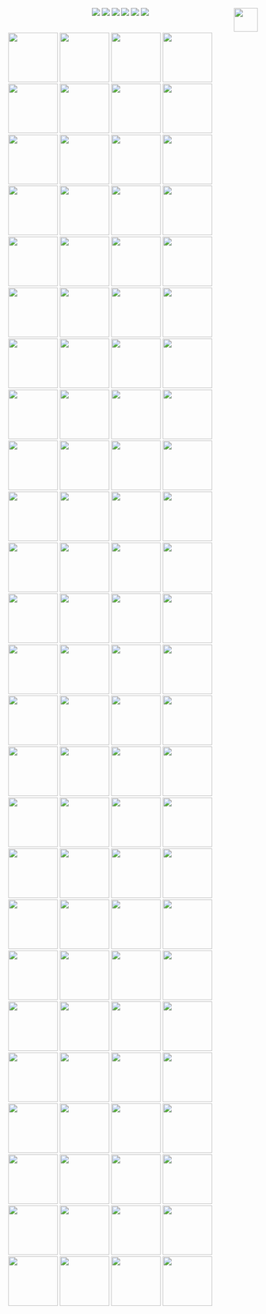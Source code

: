 
<p align="center">
    <a href="https://github.com/elegantcoin/Raspberry"><img src="https://img.shields.io/badge/status-updating-brightgreen.svg"></a>
    <a href="https://github.com/python/cpython"><img src="https://img.shields.io/badge/Python-3.7-FF1493.svg"></a>
    <a href="https://github.com/elegantcoin/Raspberry"><img src="https://img.shields.io/badge/platform-Windows%7CLinux%7CmacOS-660066.svg"></a>
    <a href="https://opensource.org/licenses/mit-license.php"><img src="https://badges.frapsoft.com/os/mit/mit.svg"></a>
    <a href="https://github.com/elegantcoin/Raspberry/stargazers"><img src="https://img.shields.io/github/stars/elegantcoin/Raspberry.svg?logo=github"></a>
    <a href="https://github.com/elegantcoin/Raspberry/network/members"><img src="https://img.shields.io/github/forks/elegantcoin/Raspberry.svg?color=blue&logo=github"></a>
    <a href="https://www.python.org/"><img src="https://upload.wikimedia.org/wikipedia/commons/c/c3/Python-logo-notext.svg" align="right" height="48" width="48" ></a>
</p>
<br />

<img src="https://github.com/elegantcoin/Raspberry/commit/e48bbb5a6b6d6936fd4b14f0794c2f9846f58783" width="100" alt=" "/>
<img src="https://github.com/elegantcoin/Raspberry/commit/e48bbb5a6b6d6936fd4b14f0794c2f9846f58783" width="100" alt=" "/>
<img src="https://github.com/elegantcoin/Raspberry/commit/e48bbb5a6b6d6936fd4b14f0794c2f9846f58783" width="100" alt=" "/>
<img src="https://github.com/elegantcoin/Raspberry/commit/e48bbb5a6b6d6936fd4b14f0794c2f9846f58783" width="100" alt=" "/>
<img src="https://github.com/elegantcoin/Raspberry/commit/e48bbb5a6b6d6936fd4b14f0794c2f9846f58783" width="100" alt=" "/>
<img src="https://github.com/elegantcoin/Raspberry/commit/e48bbb5a6b6d6936fd4b14f0794c2f9846f58783" width="100" alt=" "/>
<img src="https://github.com/elegantcoin/Raspberry/commit/e48bbb5a6b6d6936fd4b14f0794c2f9846f58783" width="100" alt=" "/>
<img src="https://github.com/elegantcoin/Raspberry/commit/e48bbb5a6b6d6936fd4b14f0794c2f9846f58783" width="100" alt=" "/>
<img src="https://github.com/elegantcoin/Raspberry/commit/e48bbb5a6b6d6936fd4b14f0794c2f9846f58783" width="100" alt=" "/>
<img src="https://github.com/elegantcoin/Raspberry/commit/e48bbb5a6b6d6936fd4b14f0794c2f9846f58783" width="100" alt=" "/>
<img src="https://github.com/elegantcoin/Raspberry/commit/e48bbb5a6b6d6936fd4b14f0794c2f9846f58783" width="100" alt=" "/>
<img src="https://github.com/elegantcoin/Raspberry/commit/e48bbb5a6b6d6936fd4b14f0794c2f9846f58783" width="100" alt=" "/>
<img src="https://github.com/elegantcoin/Raspberry/commit/e48bbb5a6b6d6936fd4b14f0794c2f9846f58783" width="100" alt=" "/>
<img src="https://github.com/elegantcoin/Raspberry/commit/e48bbb5a6b6d6936fd4b14f0794c2f9846f58783" width="100" alt=" "/>
<img src="https://github.com/elegantcoin/Raspberry/commit/e48bbb5a6b6d6936fd4b14f0794c2f9846f58783" width="100" alt=" "/>
<img src="https://github.com/elegantcoin/Raspberry/commit/e48bbb5a6b6d6936fd4b14f0794c2f9846f58783" width="100" alt=" "/>
<img src="https://github.com/elegantcoin/Raspberry/commit/e48bbb5a6b6d6936fd4b14f0794c2f9846f58783" width="100" alt=" "/>
<img src="https://github.com/elegantcoin/Raspberry/commit/e48bbb5a6b6d6936fd4b14f0794c2f9846f58783" width="100" alt=" "/>
<img src="https://github.com/elegantcoin/Raspberry/commit/e48bbb5a6b6d6936fd4b14f0794c2f9846f58783" width="100" alt=" "/>
<img src="https://github.com/elegantcoin/Raspberry/commit/e48bbb5a6b6d6936fd4b14f0794c2f9846f58783" width="100" alt=" "/>
<img src="https://github.com/elegantcoin/Raspberry/commit/e48bbb5a6b6d6936fd4b14f0794c2f9846f58783" width="100" alt=" "/>
<img src="https://github.com/elegantcoin/Raspberry/commit/e48bbb5a6b6d6936fd4b14f0794c2f9846f58783" width="100" alt=" "/>
<img src="https://github.com/elegantcoin/Raspberry/commit/e48bbb5a6b6d6936fd4b14f0794c2f9846f58783" width="100" alt=" "/>
<img src="https://github.com/elegantcoin/Raspberry/commit/e48bbb5a6b6d6936fd4b14f0794c2f9846f58783" width="100" alt=" "/>
<img src="https://github.com/elegantcoin/Raspberry/commit/e48bbb5a6b6d6936fd4b14f0794c2f9846f58783" width="100" alt=" "/>
<img src="https://github.com/elegantcoin/Raspberry/commit/e48bbb5a6b6d6936fd4b14f0794c2f9846f58783" width="100" alt=" "/>
<img src="https://github.com/elegantcoin/Raspberry/commit/e48bbb5a6b6d6936fd4b14f0794c2f9846f58783" width="100" alt=" "/>
<img src="https://github.com/elegantcoin/Raspberry/commit/e48bbb5a6b6d6936fd4b14f0794c2f9846f58783" width="100" alt=" "/>
<img src="https://github.com/elegantcoin/Raspberry/commit/e48bbb5a6b6d6936fd4b14f0794c2f9846f58783" width="100" alt=" "/>
<img src="https://github.com/elegantcoin/Raspberry/commit/e48bbb5a6b6d6936fd4b14f0794c2f9846f58783" width="100" alt=" "/>
<img src="https://github.com/elegantcoin/Raspberry/commit/e48bbb5a6b6d6936fd4b14f0794c2f9846f58783" width="100" alt=" "/>
<img src="https://github.com/elegantcoin/Raspberry/commit/e48bbb5a6b6d6936fd4b14f0794c2f9846f58783" width="100" alt=" "/>
<img src="https://github.com/elegantcoin/Raspberry/commit/e48bbb5a6b6d6936fd4b14f0794c2f9846f58783" width="100" alt=" "/>
<img src="https://github.com/elegantcoin/Raspberry/commit/e48bbb5a6b6d6936fd4b14f0794c2f9846f58783" width="100" alt=" "/>
<img src="https://github.com/elegantcoin/Raspberry/commit/e48bbb5a6b6d6936fd4b14f0794c2f9846f58783" width="100" alt=" "/>
<img src="https://github.com/elegantcoin/Raspberry/commit/e48bbb5a6b6d6936fd4b14f0794c2f9846f58783" width="100" alt=" "/>
<img src="https://github.com/elegantcoin/Raspberry/commit/e48bbb5a6b6d6936fd4b14f0794c2f9846f58783" width="100" alt=" "/>
<img src="https://github.com/elegantcoin/Raspberry/commit/e48bbb5a6b6d6936fd4b14f0794c2f9846f58783" width="100" alt=" "/>
<img src="https://github.com/elegantcoin/Raspberry/commit/e48bbb5a6b6d6936fd4b14f0794c2f9846f58783" width="100" alt=" "/>
<img src="https://github.com/elegantcoin/Raspberry/commit/e48bbb5a6b6d6936fd4b14f0794c2f9846f58783" width="100" alt=" "/>
<img src="https://github.com/elegantcoin/Raspberry/commit/e48bbb5a6b6d6936fd4b14f0794c2f9846f58783" width="100" alt=" "/>
<img src="https://github.com/elegantcoin/Raspberry/commit/e48bbb5a6b6d6936fd4b14f0794c2f9846f58783" width="100" alt=" "/>
<img src="https://github.com/elegantcoin/Raspberry/commit/e48bbb5a6b6d6936fd4b14f0794c2f9846f58783" width="100" alt=" "/>
<img src="https://github.com/elegantcoin/Raspberry/commit/e48bbb5a6b6d6936fd4b14f0794c2f9846f58783" width="100" alt=" "/>
<img src="https://github.com/elegantcoin/Raspberry/commit/e48bbb5a6b6d6936fd4b14f0794c2f9846f58783" width="100" alt=" "/>
<img src="https://github.com/elegantcoin/Raspberry/commit/e48bbb5a6b6d6936fd4b14f0794c2f9846f58783" width="100" alt=" "/>
<img src="https://github.com/elegantcoin/Raspberry/commit/e48bbb5a6b6d6936fd4b14f0794c2f9846f58783" width="100" alt=" "/>
<img src="https://github.com/elegantcoin/Raspberry/commit/e48bbb5a6b6d6936fd4b14f0794c2f9846f58783" width="100" alt=" "/>
<img src="https://github.com/elegantcoin/Raspberry/commit/e48bbb5a6b6d6936fd4b14f0794c2f9846f58783" width="100" alt=" "/>
<img src="https://github.com/elegantcoin/Raspberry/commit/e48bbb5a6b6d6936fd4b14f0794c2f9846f58783" width="100" alt=" "/>
<img src="https://github.com/elegantcoin/Raspberry/commit/e48bbb5a6b6d6936fd4b14f0794c2f9846f58783" width="100" alt=" "/>
<img src="https://github.com/elegantcoin/Raspberry/commit/e48bbb5a6b6d6936fd4b14f0794c2f9846f58783" width="100" alt=" "/>
<img src="https://github.com/elegantcoin/Raspberry/commit/e48bbb5a6b6d6936fd4b14f0794c2f9846f58783" width="100" alt=" "/>
<img src="https://github.com/elegantcoin/Raspberry/commit/e48bbb5a6b6d6936fd4b14f0794c2f9846f58783" width="100" alt=" "/>
<img src="https://github.com/elegantcoin/Raspberry/commit/e48bbb5a6b6d6936fd4b14f0794c2f9846f58783" width="100" alt=" "/>
<img src="https://github.com/elegantcoin/Raspberry/commit/e48bbb5a6b6d6936fd4b14f0794c2f9846f58783" width="100" alt=" "/>
<img src="https://github.com/elegantcoin/Raspberry/commit/e48bbb5a6b6d6936fd4b14f0794c2f9846f58783" width="100" alt=" "/>
<img src="https://github.com/elegantcoin/Raspberry/commit/e48bbb5a6b6d6936fd4b14f0794c2f9846f58783" width="100" alt=" "/>
<img src="https://github.com/elegantcoin/Raspberry/commit/e48bbb5a6b6d6936fd4b14f0794c2f9846f58783" width="100" alt=" "/>
<img src="https://github.com/elegantcoin/Raspberry/commit/e48bbb5a6b6d6936fd4b14f0794c2f9846f58783" width="100" alt=" "/>
<img src="https://github.com/elegantcoin/Raspberry/commit/e48bbb5a6b6d6936fd4b14f0794c2f9846f58783" width="100" alt=" "/>
<img src="https://github.com/elegantcoin/Raspberry/commit/e48bbb5a6b6d6936fd4b14f0794c2f9846f58783" width="100" alt=" "/>
<img src="https://github.com/elegantcoin/Raspberry/commit/e48bbb5a6b6d6936fd4b14f0794c2f9846f58783" width="100" alt=" "/>
<img src="https://github.com/elegantcoin/Raspberry/commit/e48bbb5a6b6d6936fd4b14f0794c2f9846f58783" width="100" alt=" "/>
<img src="https://github.com/elegantcoin/Raspberry/commit/e48bbb5a6b6d6936fd4b14f0794c2f9846f58783" width="100" alt=" "/>
<img src="https://github.com/elegantcoin/Raspberry/commit/e48bbb5a6b6d6936fd4b14f0794c2f9846f58783" width="100" alt=" "/>
<img src="https://github.com/elegantcoin/Raspberry/commit/e48bbb5a6b6d6936fd4b14f0794c2f9846f58783" width="100" alt=" "/>
<img src="https://github.com/elegantcoin/Raspberry/commit/e48bbb5a6b6d6936fd4b14f0794c2f9846f58783" width="100" alt=" "/>
<img src="https://github.com/elegantcoin/Raspberry/commit/e48bbb5a6b6d6936fd4b14f0794c2f9846f58783" width="100" alt=" "/>
<img src="https://github.com/elegantcoin/Raspberry/commit/e48bbb5a6b6d6936fd4b14f0794c2f9846f58783" width="100" alt=" "/>
<img src="https://github.com/elegantcoin/Raspberry/commit/e48bbb5a6b6d6936fd4b14f0794c2f9846f58783" width="100" alt=" "/>
<img src="https://github.com/elegantcoin/Raspberry/commit/e48bbb5a6b6d6936fd4b14f0794c2f9846f58783" width="100" alt=" "/>
<img src="https://github.com/elegantcoin/Raspberry/commit/e48bbb5a6b6d6936fd4b14f0794c2f9846f58783" width="100" alt=" "/>
<img src="https://github.com/elegantcoin/Raspberry/commit/e48bbb5a6b6d6936fd4b14f0794c2f9846f58783" width="100" alt=" "/>
<img src="https://github.com/elegantcoin/Raspberry/commit/e48bbb5a6b6d6936fd4b14f0794c2f9846f58783" width="100" alt=" "/>
<img src="https://github.com/elegantcoin/Raspberry/commit/e48bbb5a6b6d6936fd4b14f0794c2f9846f58783" width="100" alt=" "/>
<img src="https://github.com/elegantcoin/Raspberry/commit/e48bbb5a6b6d6936fd4b14f0794c2f9846f58783" width="100" alt=" "/>
<img src="https://github.com/elegantcoin/Raspberry/commit/e48bbb5a6b6d6936fd4b14f0794c2f9846f58783" width="100" alt=" "/>
<img src="https://github.com/elegantcoin/Raspberry/commit/e48bbb5a6b6d6936fd4b14f0794c2f9846f58783" width="100" alt=" "/>
<img src="https://github.com/elegantcoin/Raspberry/commit/e48bbb5a6b6d6936fd4b14f0794c2f9846f58783" width="100" alt=" "/>
<img src="https://github.com/elegantcoin/Raspberry/commit/e48bbb5a6b6d6936fd4b14f0794c2f9846f58783" width="100" alt=" "/>
<img src="https://github.com/elegantcoin/Raspberry/commit/e48bbb5a6b6d6936fd4b14f0794c2f9846f58783" width="100" alt=" "/>
<img src="https://github.com/elegantcoin/Raspberry/commit/e48bbb5a6b6d6936fd4b14f0794c2f9846f58783" width="100" alt=" "/>
<img src="https://github.com/elegantcoin/Raspberry/commit/e48bbb5a6b6d6936fd4b14f0794c2f9846f58783" width="100" alt=" "/>
<img src="https://github.com/elegantcoin/Raspberry/commit/e48bbb5a6b6d6936fd4b14f0794c2f9846f58783" width="100" alt=" "/>
<img src="https://github.com/elegantcoin/Raspberry/commit/e48bbb5a6b6d6936fd4b14f0794c2f9846f58783" width="100" alt=" "/>
<img src="https://github.com/elegantcoin/Raspberry/commit/e48bbb5a6b6d6936fd4b14f0794c2f9846f58783" width="100" alt=" "/>
<img src="https://github.com/elegantcoin/Raspberry/commit/e48bbb5a6b6d6936fd4b14f0794c2f9846f58783" width="100" alt=" "/>
<img src="https://github.com/elegantcoin/Raspberry/commit/e48bbb5a6b6d6936fd4b14f0794c2f9846f58783" width="100" alt=" "/>
<img src="https://github.com/elegantcoin/Raspberry/commit/e48bbb5a6b6d6936fd4b14f0794c2f9846f58783" width="100" alt=" "/>
<img src="https://github.com/elegantcoin/Raspberry/commit/e48bbb5a6b6d6936fd4b14f0794c2f9846f58783" width="100" alt=" "/>
<img src="https://github.com/elegantcoin/Raspberry/commit/e48bbb5a6b6d6936fd4b14f0794c2f9846f58783" width="100" alt=" "/>
<img src="https://github.com/elegantcoin/Raspberry/commit/e48bbb5a6b6d6936fd4b14f0794c2f9846f58783" width="100" alt=" "/>
<img src="https://github.com/elegantcoin/Raspberry/commit/e48bbb5a6b6d6936fd4b14f0794c2f9846f58783" width="100" alt=" "/>
<img src="https://github.com/elegantcoin/Raspberry/commit/e48bbb5a6b6d6936fd4b14f0794c2f9846f58783" width="100" alt=" "/>
<img src="https://github.com/elegantcoin/Raspberry/commit/e48bbb5a6b6d6936fd4b14f0794c2f9846f58783" width="100" alt=" "/>
<img src="https://github.com/elegantcoin/Raspberry/commit/e48bbb5a6b6d6936fd4b14f0794c2f9846f58783" width="100" alt=" "/>
<img src="https://github.com/elegantcoin/Raspberry/commit/e48bbb5a6b6d6936fd4b14f0794c2f9846f58783" width="100" alt=" "/>
<img src="https://github.com/elegantcoin/Raspberry/commit/e48bbb5a6b6d6936fd4b14f0794c2f9846f58783" width="100" alt=" "/>
<img src="https://github.com/elegantcoin/Raspberry/commit/e48bbb5a6b6d6936fd4b14f0794c2f9846f58783" width="100" alt=" "/>
